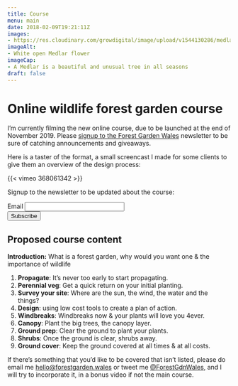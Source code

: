 ```yaml
---
title: Course
menu: main
date: 2018-02-09T19:21:11Z
images: 
- https://res.cloudinary.com/growdigital/image/upload/v1544130286/medlar-42254180632.jpg
imageAlt: 
- White open Medlar flower
imageCap:
- A Medlar is a beautiful and unusual tree in all seasons
draft: false
---
```


# Online wildlife forest garden course

I’m currently filming the new online course, due to be launched at the end of November 2019. Please [signup to the Forest Garden Wales](http://eepurl.com/dqwytj) newsletter to be sure of catching announcements and giveaways.

Here is a taster of the format, a small screencast I made for some clients to give them an overview of the design process:

{{< vimeo 368061342 >}}

Signup to the newsletter to be updated about the course:

<form class="subscribe" action="https://wales.us17.list-manage.com/subscribe/post" method="POST">
 <input type="hidden" name="u" value="bef914615b5448ad5636c38fb">
 <input type="hidden" name="id" value="10e50a6c17">
 <label for="MERGE0">Email</label>
 <input class="subscribe__textinput" type="email" autocapitalize="off" autocorrect="off" name="MERGE0" id="MERGE0" size="25" value=""><br>
 <input class="button" type="submit" name="submit" value="Subscribe">
 <input type="hidden" name="ht" value="72fb9d19eda695ba45e6107c0063acd2bfd6a81b:MTU0OTIzMTE4Mi45MDk4">
 <input type="hidden" name="mc_signupsource" value="hosted">
</form>

## Proposed course content

**Introduction:** What is a forest garden, why would you want one & the importance of wildlife

1. **Propagate**: It’s never too early to start propagating.
2. **Perennial veg**: Get a quick return on your initial planting.
3. **Survey your site**: Where are the sun, the wind, the water and the things?
2. **Design**: using low cost tools to create a plan of action.
4. **Windbreaks**: Windbreaks now & your plants will love you 4ever.
5. **Canopy**: Plant the big trees, the canopy layer.
6. **Ground prep**: Clear the ground to plant your plants.
7. **Shrubs**: Once the ground is clear, shrubs away.
8. **Ground cover**: Keep the ground covered at all times & at all costs.

If there’s something that you’d like to be covered that isn’t listed, please do email me [hello@forestgarden.wales](mailto:hello@forestgarden.wales) or tweet me [@ForestGdnWales](https://twitter.com/ForestGdnWales), and I will try to incorporate it, in a bonus video if not the main course.
